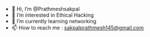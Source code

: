 - 👋 Hi, I’m @Prathmeshsakpal
- 👀 I’m interested in Ethical Hacking
- 🌱 I’m currently learning networking
- 📫 How to reach me  : sakpalprathmesh145@gmail.com
                
<!---
Prathmeshsakpal/Prathmeshsakpal is a ✨ special ✨ repository because its `README.md` (this file) appears on your GitHub profile.
You can click the Preview link to take a look at your changes.
--->
